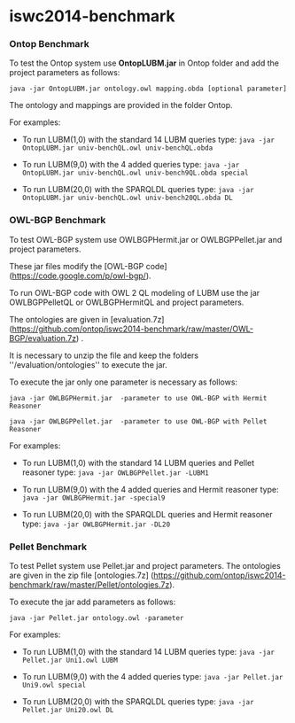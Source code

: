 iswc2014-benchmark
==================
### Ontop Benchmark ###
To test the Ontop system use **OntopLUBM.jar** in Ontop folder and add the project parameters as follows:

 `java -jar OntopLUBM.jar ontology.owl mapping.obda [optional parameter]`
 
 The ontology and mappings are provided in the folder Ontop.

For examples:
* To run LUBM(1,0) with the standard 14 LUBM queries type:
 `java -jar OntopLUBM.jar univ-benchQL.owl univ-benchQL.obda`

* To run LUBM(9,0) with the 4 added queries type:
 `java -jar OntopLUBM.jar univ-benchQL.owl univ-bench9QL.obda special`

* To run LUBM(20,0) with the SPARQLDL queries type:
 `java -jar OntopLUBM.jar univ-benchQL.owl univ-bench20QL.obda DL`

### OWL-BGP Benchmark ###
To test OWL-BGP system use OWLBGPHermit.jar or OWLBGPPellet.jar and project parameters.

These jar files modify the  [OWL-BGP code] (https://code.google.com/p/owl-bgp/).

To run OWL-BGP code with OWL 2 QL modeling of LUBM use the jar OWLBGPPelletQL or OWLBGPHermitQL and project parameters.

The ontologies are given in [evaluation.7z] (https://github.com/ontop/iswc2014-benchmark/raw/master/OWL-BGP/evaluation.7z) . 

It is necessary to unzip the file and keep the folders ''/evaluation/ontologies'' to execute the jar.

To execute the jar only one parameter is necessary as follows:

 `java -jar OWLBGPHermit.jar  -parameter to use OWL-BGP with Hermit Reasoner`
 
 `java -jar OWLBGPPellet.jar  -parameter to use OWL-BGP with Pellet Reasoner`

For examples:
* To run LUBM(1,0) with the standard 14 LUBM queries and Pellet reasoner type: 
 `java -jar OWLBGPPellet.jar -LUBM1`

* To run LUBM(9,0) with the 4 added queries and Hermit reasoner type:
 `java -jar OWLBGPHermit.jar -special9`

* To run LUBM(20,0) with the SPARQLDL queries and Hermit reasoner type:
 `java -jar OWLBGPHermit.jar -DL20`

### Pellet Benchmark ###
To test Pellet system use Pellet.jar and project parameters.
The ontologies are given in the zip file [ontologies.7z] (https://github.com/ontop/iswc2014-benchmark/raw/master/Pellet/ontologies.7z).

To execute the jar add parameters as follows:

 `java -jar Pellet.jar ontology.owl -parameter`
 
 For examples:
* To run LUBM(1,0) with the standard 14 LUBM queries type: 
 `java -jar Pellet.jar Uni1.owl LUBM`

* To run LUBM(9,0) with the 4 added queries type:
 `java -jar Pellet.jar Uni9.owl special`

* To run LUBM(20,0) with the SPARQLDL queries type:
 `java -jar Pellet.jar Uni20.owl DL`
